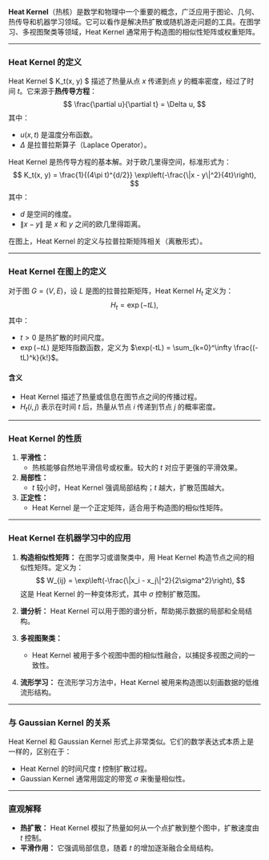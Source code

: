 **Heat Kernel**（热核）是数学和物理中一个重要的概念，广泛应用于图论、几何、热传导和机器学习领域。它可以看作是解决热扩散或随机游走问题的工具。在图学习、多视图聚类等领域，Heat Kernel 通常用于构造图的相似性矩阵或权重矩阵。

---

### **Heat Kernel 的定义**
Heat Kernel $ K_t(x, y) $ 描述了热量从点 $x$ 传递到点 $y$ 的概率密度，经过了时间 $t$。它来源于**热传导方程**：
$$
\frac{\partial u}{\partial t} = \Delta u,
$$
其中：
- $u(x, t)$ 是温度分布函数。
- $\Delta$ 是拉普拉斯算子（Laplace Operator）。

Heat Kernel 是热传导方程的基本解。对于欧几里得空间，标准形式为：
$$
K_t(x, y) = \frac{1}{(4\pi t)^{d/2}} \exp\left(-\frac{\|x - y\|^2}{4t}\right),
$$
其中：
- $d$ 是空间的维度。
- $\|x - y\|$ 是 $x$ 和 $y$ 之间的欧几里得距离。

在图上，Heat Kernel 的定义与拉普拉斯矩阵相关（离散形式）。

---

### **Heat Kernel 在图上的定义**
对于图 $G = (V, E)$，设 $L$ 是图的拉普拉斯矩阵，Heat Kernel $H_t$ 定义为：
$$
H_t = \exp(-tL),
$$
其中：
- $t > 0$ 是热扩散的时间尺度。
- $\exp(-tL)$ 是矩阵指数函数，定义为 $\exp(-tL) = \sum_{k=0}^\infty \frac{(-tL)^k}{k!}$。

#### **含义**
- Heat Kernel 描述了热量或信息在图节点之间的传播过程。
- $H_t(i, j)$ 表示在时间 $t$ 后，热量从节点 $i$ 传递到节点 $j$ 的概率密度。

---

### **Heat Kernel 的性质**
1. **平滑性：** 
   - 热核能够自然地平滑信号或权重。较大的 $t$ 对应于更强的平滑效果。
2. **局部性：** 
   - $t$ 较小时，Heat Kernel 强调局部结构；$t$ 越大，扩散范围越大。
3. **正定性：**
   - Heat Kernel 是一个正定矩阵，适合用于构造图的相似性矩阵。

---

### **Heat Kernel 在机器学习中的应用**
1. **构造相似性矩阵：**
   在图学习或谱聚类中，用 Heat Kernel 构造节点之间的相似性矩阵。定义为：
   $$
   W_{ij} = \exp\left(-\frac{\|x_i - x_j\|^2}{2\sigma^2}\right),
   $$
   这是 Heat Kernel 的一种变体形式，其中 $\sigma$ 控制扩散范围。

2. **谱分析：**
   Heat Kernel 可以用于图的谱分析，帮助揭示数据的局部和全局结构。

3. **多视图聚类：**
   - Heat Kernel 被用于多个视图中图的相似性融合，以捕捉多视图之间的一致性。

4. **流形学习：**
   在流形学习方法中，Heat Kernel 被用来构造图以刻画数据的低维流形结构。

---

### **与 Gaussian Kernel 的关系**
Heat Kernel 和 Gaussian Kernel 形式上非常类似。它们的数学表达式本质上是一样的，区别在于：
- Heat Kernel 的时间尺度 $t$ 控制扩散过程。
- Gaussian Kernel 通常用固定的带宽 $\sigma$ 来衡量相似性。

---

### **直观解释**
- **热扩散：** Heat Kernel 模拟了热量如何从一个点扩散到整个图中，扩散速度由 $t$ 控制。
- **平滑作用：** 它强调局部信息，随着 $t$ 的增加逐渐融合全局结构。
